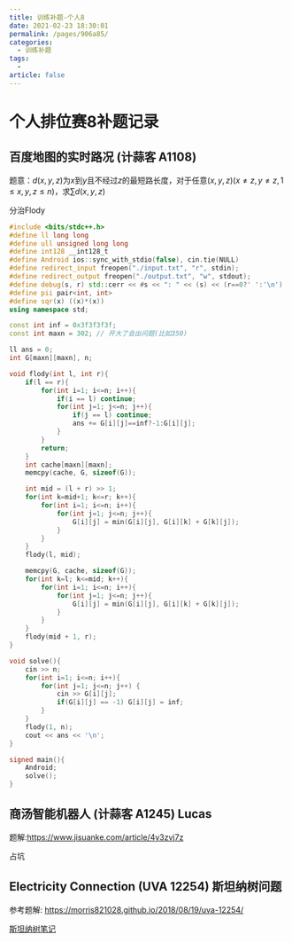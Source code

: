 ```yaml
---
title: 训练补题-个人8
date: 2021-02-23 18:30:01
permalink: /pages/906a85/
categories: 
  - 训练补题
tags: 
  - 
article: false
---
```



# 个人排位赛8补题记录



## 百度地图的实时路况 (计蒜客 A1108) 

题意：$d(x,y,z)$为$x$到$y$且不经过$z$的最短路长度，对于任意$(x,y,z)(x\ne z,y\ne z,1\le x,y,z\le n)$，求$\sum d(x,y,z)$

分治Flody

```cpp
#include <bits/stdc++.h>
#define ll long long
#define ull unsigned long long
#define int128 __int128_t
#define Android ios::sync_with_stdio(false), cin.tie(NULL)
#define redirect_input freopen("./input.txt", "r", stdin);
#define redirect_output freopen("./output.txt", "w", stdout);
#define debug(s, r) std::cerr << #s << ": " << (s) << (r==0?' ':'\n')
#define pii pair<int, int>  
#define sqr(x) ((x)*(x))
using namespace std;

const int inf = 0x3f3f3f3f;
const int maxn = 302; // 开大了会出问题(比如350)

ll ans = 0;
int G[maxn][maxn], n;

void flody(int l, int r){
    if(l == r){
        for(int i=1; i<=n; i++){
            if(i == l) continue;
            for(int j=1; j<=n; j++){
                if(j == l) continue;
                ans += G[i][j]==inf?-1:G[i][j];
            }
        }
        return;
    }
    int cache[maxn][maxn];
    memcpy(cache, G, sizeof(G));

    int mid = (l + r) >> 1;
    for(int k=mid+1; k<=r; k++){
        for(int i=1; i<=n; i++){
            for(int j=1; j<=n; j++){
                G[i][j] = min(G[i][j], G[i][k] + G[k][j]);
            }
        }
    }
    flody(l, mid);

    memcpy(G, cache, sizeof(G));
    for(int k=l; k<=mid; k++){
        for(int i=1; i<=n; i++){
            for(int j=1; j<=n; j++){
                G[i][j] = min(G[i][j], G[i][k] + G[k][j]);
            }
        }
    }
    flody(mid + 1, r);
}

void solve(){
    cin >> n;
    for(int i=1; i<=n; i++){
        for(int j=1; j<=n; j++) {
            cin >> G[i][j];
            if(G[i][j] == -1) G[i][j] = inf;
        }
    }
    flody(1, n);
    cout << ans << '\n';
}

signed main(){
    Android;
    solve();
}
```



## 商汤智能机器人 (计蒜客 A1245) Lucas

题解:https://www.jisuanke.com/article/4y3zvj7z

占坑



## Electricity Connection (UVA 12254) 斯坦纳树问题

参考题解: https://morris821028.github.io/2018/08/19/uva-12254/

[斯坦纳树笔记](/post/category/图论/斯坦纳树.html)

